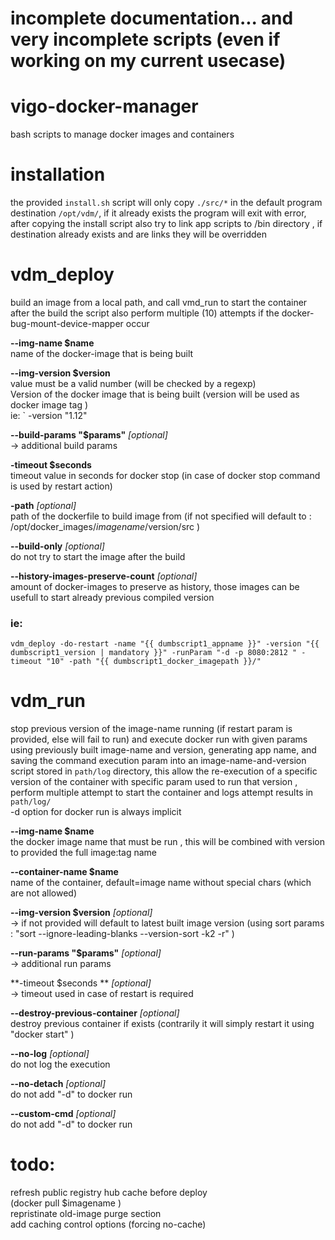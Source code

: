 # incomplete documentation... and very incomplete scripts (even if working on my current usecase)

# vigo-docker-manager
bash scripts to manage docker images and containers

# installation  
the provided `install.sh` script will only copy `./src/*` in
the default program destination `/opt/vdm/`, if it already exists
the program will exit with error, after copying the install script also try to link
app scripts to /bin directory , if destination already exists and are links they will be overridden


# vdm_deploy

build an image from a local path, and call vmd_run to start the container after the build 
the script also perform multiple (10) attempts if the docker-bug-mount-device-mapper occur
 

**--img-name $name**    
 name of the docker-image that is being built  

**--img-version $version**  
value must be a valid number (will be checked by a regexp)  
Version of the docker image that is being built (version will be used as docker image tag )  
ie: ` -version "1.12"  


**--build-params  "$params"**  *[optional]*  
  -> additional build params

**-timeout $seconds**  
 timeout value in seconds for docker stop (in case of docker stop command is used by restart action)  

**-path**  *[optional]*  
 path of the dockerfile to build image from (if not specified will default to : /opt/docker_images/$imagename/$version/src )  

**--build-only** *[optional]*  
 do not try to start the image after the build   

**--history-images-preserve-count** *[optional]*  
 amount of docker-images to preserve as history, those images can be usefull to start already previous compiled version  


### ie:
`
vdm_deploy -do-restart -name "{{ dumbscript1_appname }}" -version "{{ dumbscript1_version | mandatory }}" -runParam "-d -p 8080:2812 " -timeout "10" -path "{{ dumbscript1_docker_imagepath }}/"
`


# vdm_run    
stop previous version of the image-name running (if restart param is provided, else will fail to run) and execute docker run with given params using previously built image-name and version,
 generating app name, and saving the command execution param into an image-name-and-version script
 stored in `path/log` directory, this allow the re-execution of a specific version of the container with specific param used to run that version
 , perform multiple attempt to start the container and logs attempt results in `path/log/`  
 -d option for docker run is always implicit 

**--img-name $name**  
 the docker image name that must be run , this will be combined with version to provided the full image:tag name   

**--container-name $name**    
 name of the container, default=image name without special chars (which are not allowed) 

**--img-version $version** *[optional]*  
 -> if not provided will default to latest built image version (using sort params : "sort --ignore-leading-blanks --version-sort -k2 -r" )  
 
**--run-params "$params"**  *[optional]*  
  -> additional run params

**-timeout $seconds **  *[optional]*  
  -> timeout used in case of restart is required 

**--destroy-previous-container** *[optional]*  
 destroy previous container if exists (contrarily it will simply restart it using "docker start" )    

**--no-log** *[optional]*  
 do not log the execution   

**--no-detach** *[optional]*  
 do not add "-d" to docker run    

**--custom-cmd** *[optional]*  
 do not add "-d" to docker run    

# todo:
refresh public registry hub cache before deploy  
(docker pull $imagename )  
repristinate old-image purge section  
add caching control options (forcing no-cache)     
